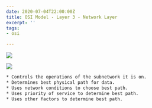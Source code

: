 ```yaml
---
date: 2020-07-04T22:00:00Z
title: OSI Model - Layer 3 - Network Layer
excerpt: ''
tags:
- osi

---
```

![](/images/network-osi-model-1.svg)

![](/images/3-network-layer.svg)


```zsh
* Controls the operations of the subnetwork it is on.
* Determines best physical path for data.
* Uses network conditions to choose best path.
* Uses priority of service to determine best path.
* Uses other factors to determine best path.
```